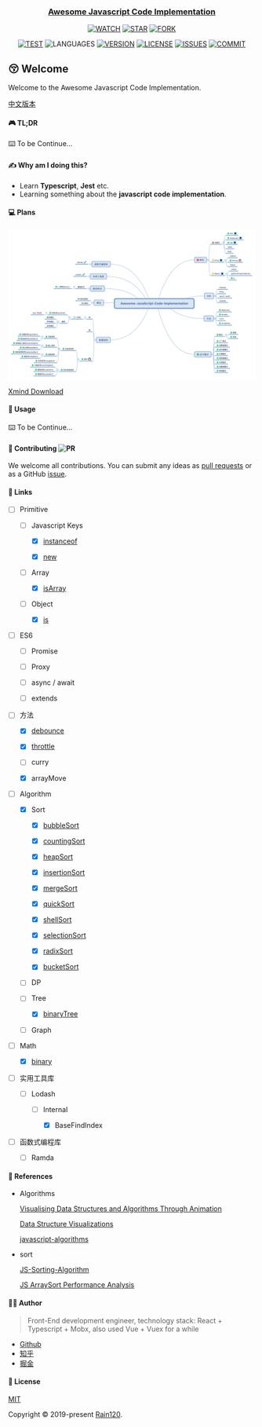 <h3 align="center">
  <a href="https://github.com/Rain120/awesome-javascript-code-implementation">Awesome Javascript Code Implementation</a>
</h3>

<div align="center">

[![WATCH](https://img.shields.io/github/watchers/rain120/awesome-javascript-code-implementation?style=social)](https://github.com/Rain120/awesome-javascript-code-implementation/watchers) [![STAR](https://img.shields.io/github/stars/rain120/awesome-javascript-code-implementation?style=social)](https://github.com/Rain120/awesome-javascript-code-implementation/stargazers) [![FORK](https://img.shields.io/github/forks/rain120/awesome-javascript-code-implementation?style=social)](https://github.com/Rain120/awesome-javascript-code-implementation/network/members)

[![TEST](https://github.com/rain120/awesome-javascript-code-implementation/workflows/.github/workflows/test.yml/badge.svg)](https://github.com/Rain120/awesome-javascript-code-implementation/actions) ![LANGUAGES](https://img.shields.io/github/languages/top/rain120/awesome-javascript-code-implementation?style=flat-square)
[![VERSION](https://img.shields.io/github/package-json/v/rain120/awesome-javascript-code-implementation?style=flat-square)](https://github.com/Rain120/awesome-javascript-code-implementation/blob/master/package.json) [![LICENSE](https://img.shields.io/github/license/rain120/awesome-javascript-code-implementation?style=flat-square)](https://github.com/Rain120/awesome-javascript-code-implementation/blob/master/LICENSE) [![ISSUES](https://img.shields.io/github/issues/rain120/awesome-javascript-code-implementation?style=flat-square)](https://github.com/Rain120/awesome-javascript-code-implementation/issues) [![COMMIT](https://img.shields.io/github/last-commit/rain120/awesome-javascript-code-implementation?style=flat-square)](https://github.com/Rain120/awesome-javascript-code-implementation/commits/master)

</div>

## 😚 Welcome

Welcome to the Awesome Javascript Code Implementation.

[中文版本](zh-CN.md)

#### 🎮 TL;DR

⌨️ To be Continue...

#### ✍ Why am I doing this?

- Learn **Typescript**, **Jest** etc.
- Learning something about the **javascript code implementation**.

#### 💻 Plans

<img src="plans.svg">

[Xmind Download](plans.xmind)

#### 🔨 Usage

⌨️ To be Continue...

#### 🤝 Contributing ![PR](https://img.shields.io/badge/PRs-Welcome-orange?style=flat-square&logo=appveyor)

We welcome all contributions. You can submit any ideas as [pull requests](https://github.com/Rain120/awesome-javascript-code-implementation/pulls) or as a GitHub [issue](https://github.com/Rain120/awesome-javascript-code-implementation/issues).

#### 🔗 Links

- [ ] Primitive

  - [ ] Javascript Keys

    - [x] [instanceof](src/instanceof/README.md)

    - [x] [new](src/new/README.md)

  - [ ] Array

    - [x] [isArray](src/Array/isArray/README.md)

  - [ ] Object

    - [x] [is](src/Object/README.md)

- [ ] ES6

  - [ ] Promise

  - [ ] Proxy

  - [ ] async / await

  - [ ] extends

- [ ] 方法

  - [x] [debounce](src/function/debounce/README.md)

  - [x] [throttle](src/function/throttle/README.md)

  - [ ] curry

  - [x] arrayMove

- [ ] Algorithm

  - [x] Sort

    - [x] [bubbleSort](src/Algorithm/sort/bubbleSort/README.md)

    - [x] [countingSort](src/Algorithm/sort/countingSort/README.md)

    - [x] [heapSort](src/Algorithm/sort/heapSort/README.md)

    - [x] [insertionSort](src/Algorithm/sort/insertionSort/README.md)

    - [x] [mergeSort](src/Algorithm/sort/mergeSort/README.md)

    - [x] [quickSort](src/Algorithm/sort/quickSort/README.md)

    - [x] [shellSort](src/Algorithm/sort/shellSort/README.md)

    - [x] [selectionSort](src/Algorithm/sort/selectionSort/README.md)

    - [x] [radixSort](src/Algorithm/sort/radixSort/README.md)

    - [x] [bucketSort](src/Algorithm/sort/bucketSort/README.md)

  - [ ] DP

  - [ ] Tree

    - [x] [binaryTree](src/Algorithm/binaryTree/README.md)

  - [ ] Graph

- [ ] Math

  - [x] [binary](src/Algorithm/binary/README.md)

- [ ] 实用工具库

  - [ ] Lodash

    - [ ] Internal

      - [x] BaseFindIndex

- [ ] 函数式编程库

  - [ ] Ramda

#### 📰 References

- Algorithms
  
  [Visualising Data Structures and Algorithms Through Animation](https://visualgo.net/)

  [Data Structure Visualizations](https://www.cs.usfca.edu/~galles/visualization/Algorithms.html)

  [javascript-algorithms](https://github.com/trekhleb/javascript-algorithms)

- sort

  [JS-Sorting-Algorithm](https://github.com/Rain120/JS-Sorting-Algorithm)

  [JS ArraySort Performance Analysis](https://dailc.github.io/jsfoundation-perfanalysis/html/performanceAnalysis/demo_performanceAnalysis_jsarraySort.html)

#### 👨‍🏭 Author

> Front-End development engineer, technology stack: React + Typescript + Mobx, also used Vue + Vuex for a while

- [Github](https://github.com/Rain120)
- [知乎](https://www.zhihu.com/people/yan-yang-nian-hua-120/activities)
- [掘金](https://juejin.im/user/57c616496be3ff00584f54db)

#### 📝 License

[MIT](https://github.com/Rain120/awesome-javascript-code-implementation/blob/master/LICENSE)

Copyright © 2019-present [Rain120](https://github.com/Rain120).
